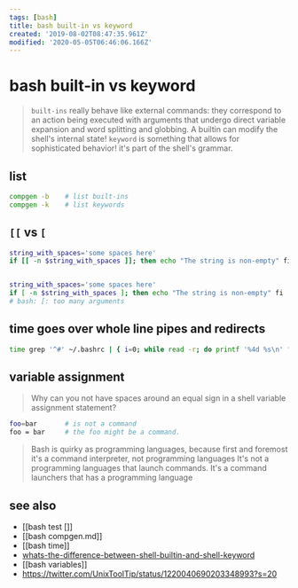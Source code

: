 ```yaml
---
tags: [bash]
title: bash built-in vs keyword
created: '2019-08-02T08:47:35.961Z'
modified: '2020-05-05T06:46:06.166Z'
---
```


# bash built-in vs keyword

> `built-ins` really behave like external commands: they correspond to an action being executed with arguments that undergo direct variable expansion and word splitting and globbing. 
> A builtin can modify the shell's internal state!
> `keyword` is something that allows for sophisticated behavior! it's part of the shell's grammar.

## list 
```sh
compgen -b    # list built-ins
compgen -k    # list keywords
```

## `[[` vs `[`
```sh
string_with_spaces='some spaces here'
if [[ -n $string_with_spaces ]]; then echo "The string is non-empty" fi


string_with_spaces='some spaces here'
if [ -n $string_with_spaces ]; then echo "The string is non-empty" fi
# bash: [: too many arguments
```

## time goes over whole line pipes and redirects
```sh
time grep '^#' ~/.bashrc | { i=0; while read -r; do printf '%4d %s\n' "$((++i))" "$REPLY"; done; } > bashrc_numbered 2>/dev/null
```

## variable assignment
> Why can you not have spaces around an equal sign in a shell variable assignment statement? 
```sh
foo=bar       # is not a command
foo = bar     # the foo might be a command.
```
> Bash is quirky as programming languages, because first and foremost it's a command interpreter, not programming languages
> It's not a programming languages that launch commands. It's a command launchers that has a programming language


## see also
- [[bash test []]
- [[bash compgen.md]]
- [[bash time]]
- [whats-the-difference-between-shell-builtin-and-shell-keyword](https://askubuntu.com/a/590335/219213)
- [[bash variables]]
- https://twitter.com/UnixToolTip/status/1220040690203348993?s=20

